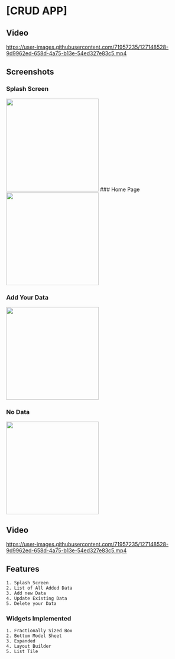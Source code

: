 # [CRUD APP]
## Video
https://user-images.githubusercontent.com/71957235/127148528-9d9962ed-658d-4a75-b13e-54ed327e83c5.mp4
## Screenshots
### Splash Screen
<img src = "https://user-images.githubusercontent.com/71957235/127143031-87f37b4b-1418-4e4b-9ced-074b468ccc90.png" width =250>
### Home Page
<img src="https://user-images.githubusercontent.com/71957235/127143082-4b278d5b-415b-4a60-84a5-1b12ab31f2c4.png" width=250>

### Add Your Data
<img src="https://user-images.githubusercontent.com/71957235/127143182-a26d77d6-fc4c-41d3-ae63-d78a4867fa83.png" width=250>

### No Data
<img src="https://user-images.githubusercontent.com/71957235/127143277-99a408ac-3b6a-4a96-ab09-ce4f670b4f4b.png" width=250>

## Video
https://user-images.githubusercontent.com/71957235/127148528-9d9962ed-658d-4a75-b13e-54ed327e83c5.mp4
## Features
```
1. Splash Screen
2. List of All Added Data
3. Add new Data
4. Update Existing Data
5. Delete your Data
```
### Widgets Implemented
```
1. Fractionally Sized Box
2. Bottom Model Sheet
3. Expanded
4. Layout Builder
5. List Tile
```
